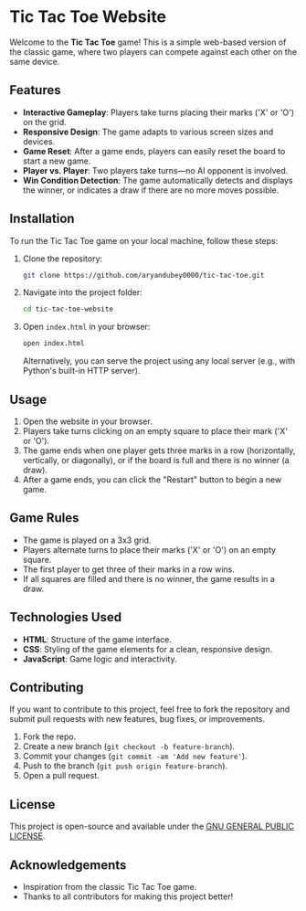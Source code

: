 # Tic Tac Toe Website

Welcome to the **Tic Tac Toe** game! This is a simple web-based version of the classic game, where two players can compete against each other on the same device.

## Features

- **Interactive Gameplay**: Players take turns placing their marks ('X' or 'O') on the grid.
- **Responsive Design**: The game adapts to various screen sizes and devices.
- **Game Reset**: After a game ends, players can easily reset the board to start a new game.
- **Player vs. Player**: Two players take turns—no AI opponent is involved.
- **Win Condition Detection**: The game automatically detects and displays the winner, or indicates a draw if there are no more moves possible.

## Installation

To run the Tic Tac Toe game on your local machine, follow these steps:

1. Clone the repository:
   ```bash
   git clone https://github.com/aryandubey0000/tic-tac-toe.git
   ```

2. Navigate into the project folder:
   ```bash
   cd tic-tac-toe-website
   ```

3. Open `index.html` in your browser:
   ```bash
   open index.html
   ```

   Alternatively, you can serve the project using any local server (e.g., with Python's built-in HTTP server).

## Usage

1. Open the website in your browser.
2. Players take turns clicking on an empty square to place their mark ('X' or 'O').
3. The game ends when one player gets three marks in a row (horizontally, vertically, or diagonally), or if the board is full and there is no winner (a draw).
4. After a game ends, you can click the "Restart" button to begin a new game.

## Game Rules

- The game is played on a 3x3 grid.
- Players alternate turns to place their marks ('X' or 'O') on an empty square.
- The first player to get three of their marks in a row wins.
- If all squares are filled and there is no winner, the game results in a draw.

## Technologies Used

- **HTML**: Structure of the game interface.
- **CSS**: Styling of the game elements for a clean, responsive design.
- **JavaScript**: Game logic and interactivity.

## Contributing

If you want to contribute to this project, feel free to fork the repository and submit pull requests with new features, bug fixes, or improvements.

1. Fork the repo.
2. Create a new branch (`git checkout -b feature-branch`).
3. Commit your changes (`git commit -am 'Add new feature'`).
4. Push to the branch (`git push origin feature-branch`).
5. Open a pull request.

## License

This project is open-source and available under the [GNU GENERAL PUBLIC LICENSE](https://www.gnu.org/licenses/gpl-3.0.en.html#license-text).

## Acknowledgements

- Inspiration from the classic Tic Tac Toe game.
- Thanks to all contributors for making this project better!
